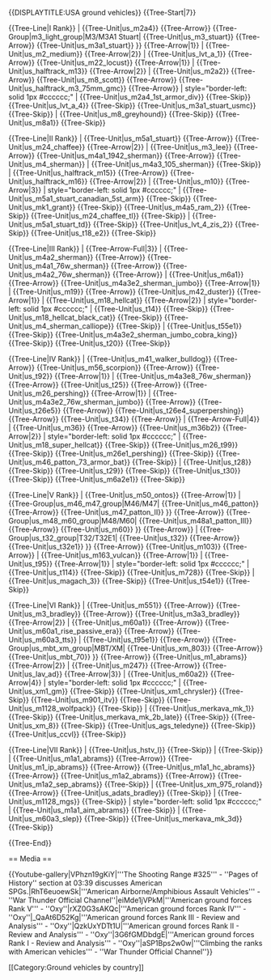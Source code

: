 {{DISPLAYTITLE:USA ground vehicles}}
{{Tree-Start|7}}

{{Tree-Line|I Rank}}
|
{{Tree-Unit|us_m2a4}}
{{Tree-Arrow}}
{{Tree-Group|m3_light_group|M3/M3A1 Stuart|
  {{Tree-Unit|us_m3_stuart}}
{{Tree-Arrow}}
{{Tree-Unit|us_m3a1_stuart}}
}}
{{Tree-Arrow|1}}
|
{{Tree-Unit|us_m2_medium}}
{{Tree-Arrow|2}}
|
{{Tree-Unit|us_lvt_a_1}}
{{Tree-Arrow}}
{{Tree-Unit|us_m22_locust}}
{{Tree-Arrow|1}}
|
{{Tree-Unit|us_halftrack_m13}}
{{Tree-Arrow|2}}
|
{{Tree-Unit|us_m2a2}}
{{Tree-Arrow}}
{{Tree-Unit|us_m8_scott}}
{{Tree-Arrow}}
{{Tree-Unit|us_halftrack_m3_75mm_gmc}}
{{Tree-Arrow}}
| style="border-left: solid 1px #cccccc;" |
{{Tree-Unit|us_m2a4_1st_armor_div}}
{{Tree-Skip}}
{{Tree-Unit|us_lvt_a_4}}
{{Tree-Skip}}
{{Tree-Unit|us_m3a1_stuart_usmc}}
{{Tree-Skip}}
|
{{Tree-Unit|us_m8_greyhound}}
{{Tree-Skip}}
{{Tree-Unit|us_m8a1}}
{{Tree-Skip}}

{{Tree-Line|II Rank}}
|
{{Tree-Unit|us_m5a1_stuart}}
{{Tree-Arrow}}
{{Tree-Unit|us_m24_chaffee}}
{{Tree-Arrow|2}}
|
{{Tree-Unit|us_m3_lee}}
{{Tree-Arrow}}
{{Tree-Unit|us_m4a1_1942_sherman}}
{{Tree-Arrow}}
{{Tree-Unit|us_m4_sherman}}
|
{{Tree-Unit|us_m4a3_105_sherman}}
{{Tree-Skip}}
|
{{Tree-Unit|us_halftrack_m15}}
{{Tree-Arrow}}
{{Tree-Unit|us_halftrack_m16}}
{{Tree-Arrow|2}}
|
{{Tree-Unit|us_m10}}
{{Tree-Arrow|3}}
| style="border-left: solid 1px #cccccc;" |
{{Tree-Unit|us_m5a1_stuart_canadian_5st_arm}}
{{Tree-Skip}}
{{Tree-Unit|us_mk1_grant}}
{{Tree-Skip}}
{{Tree-Unit|us_m4a5_ram_2}}
{{Tree-Skip}}
{{Tree-Unit|us_m24_chaffee_tl}}
{{Tree-Skip}}
|
{{Tree-Unit|us_m5a1_stuart_td}}
{{Tree-Skip}}
{{Tree-Unit|us_lvt_4_zis_2}}
{{Tree-Skip}}
{{Tree-Unit|us_t18_e2}}
{{Tree-Skip}}

{{Tree-Line|III Rank}}
|
{{Tree-Arrow-Full|3}}
|
{{Tree-Unit|us_m4a2_sherman}}
{{Tree-Arrow}}
{{Tree-Unit|us_m4a1_76w_sherman}}
{{Tree-Arrow}}
{{Tree-Unit|us_m4a2_76w_sherman}}
{{Tree-Arrow}}
|
{{Tree-Unit|us_m6a1}}
{{Tree-Arrow}}
{{Tree-Unit|us_m4a3e2_sherman_jumbo}}
{{Tree-Arrow|1}}
|
{{Tree-Unit|us_m19}}
{{Tree-Arrow}}
{{Tree-Unit|us_m42_duster}}
{{Tree-Arrow|1}}
|
{{Tree-Unit|us_m18_hellcat}}
{{Tree-Arrow|2}}
| style="border-left: solid 1px #cccccc;" |
{{Tree-Unit|us_t14}}
{{Tree-Skip}}
{{Tree-Unit|us_m18_hellcat_black_cat}}
{{Tree-Skip}}
{{Tree-Unit|us_m4_sherman_calliope}}
{{Tree-Skip}}
|
{{Tree-Unit|us_t55e1}}
{{Tree-Skip}}
{{Tree-Unit|us_m4a3e2_sherman_jumbo_cobra_king}}
{{Tree-Skip}}
{{Tree-Unit|us_t20}}
{{Tree-Skip}}

{{Tree-Line|IV Rank}}
|
{{Tree-Unit|us_m41_walker_bulldog}}
{{Tree-Arrow}}
{{Tree-Unit|us_m56_scorpion}}
{{Tree-Arrow}}
{{Tree-Unit|us_t92}}
{{Tree-Arrow|1}}
|
{{Tree-Unit|us_m4a3e8_76w_sherman}}
{{Tree-Arrow}}
{{Tree-Unit|us_t25}}
{{Tree-Arrow}}
{{Tree-Unit|us_m26_pershing}}
{{Tree-Arrow|1}}
|
{{Tree-Unit|us_m4a3e2_76w_sherman_jumbo}}
{{Tree-Arrow}}
{{Tree-Unit|us_t26e5}}
{{Tree-Arrow}}
{{Tree-Unit|us_t26e4_superpershing}}
{{Tree-Arrow}}
{{Tree-Unit|us_t34}}
{{Tree-Arrow}}
|
{{Tree-Arrow-Full|4}}
|
{{Tree-Unit|us_m36}}
{{Tree-Arrow}}
{{Tree-Unit|us_m36b2}}
{{Tree-Arrow|2}}
| style="border-left: solid 1px #cccccc;" |
{{Tree-Unit|us_m18_super_hellcat}}
{{Tree-Skip}}
{{Tree-Unit|us_m26_t99}}
{{Tree-Skip}}
{{Tree-Unit|us_m26e1_pershing}}
{{Tree-Skip}}
{{Tree-Unit|us_m46_patton_73_armor_bat}}
{{Tree-Skip}}
|
{{Tree-Unit|us_t28}}
{{Tree-Skip}}
{{Tree-Unit|us_t29}}
{{Tree-Skip}}
{{Tree-Unit|us_t30}}
{{Tree-Skip}}
{{Tree-Unit|us_m6a2e1}}
{{Tree-Skip}}

{{Tree-Line|V Rank}}
|
{{Tree-Unit|us_m50_ontos}}
{{Tree-Arrow|1}}
|
{{Tree-Group|us_m46_m47_group|M46/M47|
  {{Tree-Unit|us_m46_patton}}
{{Tree-Arrow}}
{{Tree-Unit|us_m47_patton_II}}
}}
{{Tree-Arrow}}
{{Tree-Group|us_m48_m60_group|M48/M60|
  {{Tree-Unit|us_m48a1_patton_III}}
{{Tree-Arrow}}
{{Tree-Unit|us_m60}}
}}
{{Tree-Arrow}}
|
{{Tree-Group|us_t32_group|T32/T32E1|
  {{Tree-Unit|us_t32}}
{{Tree-Arrow}}
{{Tree-Unit|us_t32e1}}
}}
{{Tree-Arrow}}
{{Tree-Unit|us_m103}}
{{Tree-Arrow}}
|
{{Tree-Unit|us_m163_vulcan}}
{{Tree-Arrow|1}}
|
{{Tree-Unit|us_t95}}
{{Tree-Arrow|1}}
| style="border-left: solid 1px #cccccc;" |
{{Tree-Unit|us_t114}}
{{Tree-Skip}}
{{Tree-Unit|us_m728}}
{{Tree-Skip}}
|
{{Tree-Unit|us_magach_3}}
{{Tree-Skip}}
{{Tree-Unit|us_t54e1}}
{{Tree-Skip}}

{{Tree-Line|VI Rank}}
|
{{Tree-Unit|us_m551}}
{{Tree-Arrow}}
{{Tree-Unit|us_m3_bradley}}
{{Tree-Arrow}}
{{Tree-Unit|us_m3a3_bradley}}
{{Tree-Arrow|2}}
|
{{Tree-Unit|us_m60a1}}
{{Tree-Arrow}}
{{Tree-Unit|us_m60a1_rise_passive_era}}
{{Tree-Arrow}}
{{Tree-Unit|us_m60a3_tts}}
|
{{Tree-Unit|us_t95e1}}
{{Tree-Arrow}}
{{Tree-Group|us_mbt_xm_group|MBT/XM|
  {{Tree-Unit|us_xm_803}}
{{Tree-Arrow}}
{{Tree-Unit|us_mbt_70}}
}}
{{Tree-Arrow}}
{{Tree-Unit|us_m1_abrams}}
{{Tree-Arrow|2}}
|
{{Tree-Unit|us_m247}}
{{Tree-Arrow}}
{{Tree-Unit|us_lav_ad}}
{{Tree-Arrow|3}}
|
{{Tree-Unit|us_m60a2}}
{{Tree-Arrow|4}}
| style="border-left: solid 1px #cccccc;" |
{{Tree-Unit|us_xm1_gm}}
{{Tree-Skip}}
{{Tree-Unit|us_xm1_chrysler}}
{{Tree-Skip}}
{{Tree-Unit|us_m901_itv}}
{{Tree-Skip}}
{{Tree-Unit|us_m1128_wolfpack}}
{{Tree-Skip}}
|
{{Tree-Unit|us_merkava_mk_1}}
{{Tree-Skip}}
{{Tree-Unit|us_merkava_mk_2b_late}}
{{Tree-Skip}}
{{Tree-Unit|us_xm_8}}
{{Tree-Skip}}
{{Tree-Unit|us_ags_teledyne}}
{{Tree-Skip}}
{{Tree-Unit|us_ccvl}}
{{Tree-Skip}}

{{Tree-Line|VII Rank}}
|
{{Tree-Unit|us_hstv_l}}
{{Tree-Skip}}
|
{{Tree-Skip}}
|
{{Tree-Unit|us_m1a1_abrams}}
{{Tree-Arrow}}
{{Tree-Unit|us_m1_ip_abrams}}
{{Tree-Arrow}}
{{Tree-Unit|us_m1a1_hc_abrams}}
{{Tree-Arrow}}
{{Tree-Unit|us_m1a2_abrams}}
{{Tree-Arrow}}
{{Tree-Unit|us_m1a2_sep_abrams}}
{{Tree-Skip}}
|
{{Tree-Unit|us_xm_975_roland}}
{{Tree-Arrow}}
{{Tree-Unit|us_adats_bradley}}
{{Tree-Skip}}
|
{{Tree-Unit|us_m1128_mgs}}
{{Tree-Skip}}
| style="border-left: solid 1px #cccccc;" |
{{Tree-Unit|us_m1a1_aim_abrams}}
{{Tree-Skip}}
|
{{Tree-Unit|us_m60a3_slep}}
{{Tree-Skip}}
{{Tree-Unit|us_merkava_mk_3d}}
{{Tree-Skip}}

{{Tree-End}}

== Media ==

<!-- ''Excellent additions to the article would be video guides, screenshots from the game, and photos.'' -->

{{Youtube-gallery|VPhzn19gKiY|'''The Shooting Range #325''' - ''Pages of History'' section at 03:39 discusses American SPGs.|RhT6euoewSk|'''American Airborne/Amphibious Assault Vehicles'''  - ''War Thunder Official Channel''|eiMde1jVPkM|'''American ground forces Rank V''' - ''Oxy''|rXZ0G3sAKQc|'''American ground forces Rank IV''' - ''Oxy''|_QaAt6D52Kg|'''American ground forces Rank III - Review and Analysis''' - ''Oxy''|QzkUxYDTt1U|'''American ground forces Rank II - Review and Analysis''' - ''Oxy''|3G6fGMDbdgE|'''American ground forces Rank I - Review and Analysis''' - ''Oxy''|aSP1Bps2w0w|'''Climbing the ranks with American vehicles'''  - ''War Thunder Official Channel''}}

[[Category:Ground vehicles by country]]
